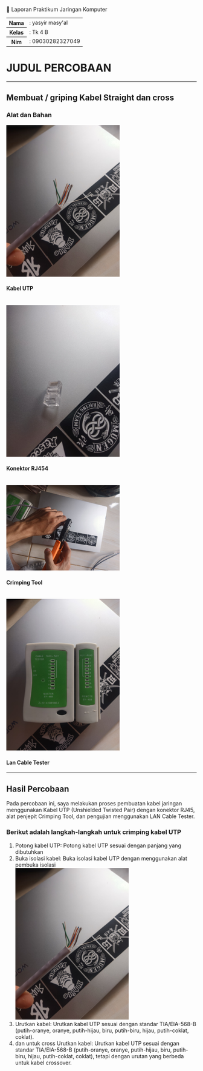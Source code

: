 📌 Laporan Praktikum Jaringan Komputer

  <table>
        <tr>
            <th>Nama</th>
            <td>: yasyir masy'al</td>
        </tr>
        <tr>
            <th>Kelas</th>
            <td>: Tk 4 B</td>
        </tr>
        <tr>
            <th>Nim</th>
            <td>: 09030282327049</td>
        </tr>
    </table>


<h1 style="font-weight: bold;">
  JUDUL PERCOBAAN
</h1 >
<hr>
<h2>Membuat / griping Kabel Straight dan cross</h2>

<h3> Alat dan Bahan </h3>
 <img  src="free cable.jpg" alt="cable"  width="300px">
 <h4>Kabel UTP</h4>

<br>
 
 <img  src="conector rj45.jpg" alt="cable"  width="300px">
 <h4>Konektor RJ454</h4>
 
<br>
 
 <img  src="griping.jpg" alt="cable"  width="300px">
 <h4>Crimping Tool</h4>

<br>
 
 <img  src="tester.jpg" alt="cable"  width="300px">
 <h4>Lan Cable Tester</h4>

<hr>

<h2>Hasil Percobaan</h2>

<p>Pada percobaan ini, saya melakukan proses pembuatan kabel jaringan
menggunakan Kabel UTP (Unshielded Twisted Pair) dengan konektor RJ45, alat penjepit Crimping
Tool, dan pengujian menggunakan LAN Cable Tester.</p>

<h3>Berikut adalah langkah-langkah untuk crimping kabel UTP</h3>

<ol>
  <li>Potong kabel UTP: Potong kabel UTP sesuai dengan panjang yang dibutuhkan</li>
  <li>Buka isolasi kabel: Buka isolasi kabel UTP dengan menggunakan alat pembuka isolasi</li>
   <img  src="free cable.jpg" alt="cable"  width="300px">
  <li>Urutkan kabel: Urutkan kabel UTP sesuai dengan standar TIA/EIA-568-B (putih-oranye, oranye, putih-hijau, biru, putih-biru, hijau, putih-coklat, coklat).</li>
  <li>dan untuk cross Urutkan kabel: Urutkan kabel UTP sesuai dengan standar TIA/EIA-568-B (putih-oranye, oranye, putih-hijau, biru, putih-biru, hijau, putih-coklat, coklat), tetapi dengan urutan yang berbeda untuk kabel crossover.</li>
  
</ol>


 
 


